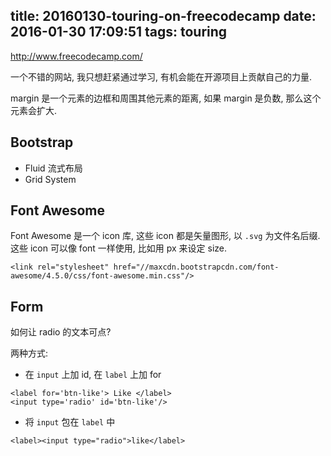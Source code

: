 title: 20160130-touring-on-freecodecamp
date: 2016-01-30 17:09:51
tags: touring
---

http://www.freecodecamp.com/

一个不错的网站, 我只想赶紧通过学习, 有机会能在开源项目上贡献自己的力量.

margin 是一个元素的边框和周围其他元素的距离, 如果 margin 是负数, 那么这个元素会扩大.


## Bootstrap

- Fluid 流式布局
- Grid System

## Font Awesome

Font Awesome 是一个 icon 库, 这些 icon 都是矢量图形, 以 `.svg` 为文件名后缀. 这些 icon 可以像 font 一样使用, 比如用 px 来设定 size.

```
<link rel="stylesheet" href="//maxcdn.bootstrapcdn.com/font-awesome/4.5.0/css/font-awesome.min.css"/>
```

## Form

如何让 radio 的文本可点?

两种方式:

- 在 `input` 上加 id, 在 `label` 上加 for
```
<label for='btn-like'> Like </label>
<input type='radio' id='btn-like'/>
```
- 将 `input` 包在 `label` 中
```
<label><input type="radio">like</label>
```

